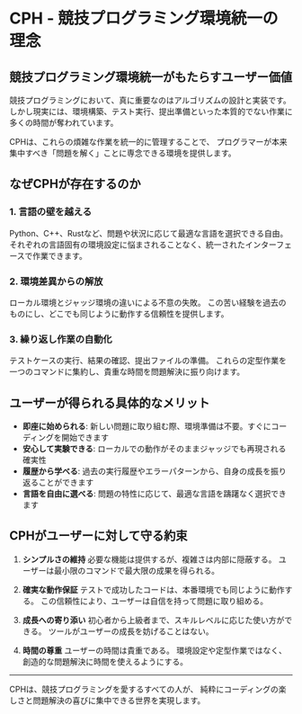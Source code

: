 # CPH - 競技プログラミング環境統一の理念

## 競技プログラミング環境統一がもたらすユーザー価値

競技プログラミングにおいて、真に重要なのはアルゴリズムの設計と実装です。
しかし現実には、環境構築、テスト実行、提出準備といった本質的でない作業に多くの時間が奪われています。

CPHは、これらの煩雑な作業を統一的に管理することで、
プログラマーが本来集中すべき「問題を解く」ことに専念できる環境を提供します。

## なぜCPHが存在するのか

### 1. 言語の壁を越える
Python、C++、Rustなど、問題や状況に応じて最適な言語を選択できる自由。
それぞれの言語固有の環境設定に悩まされることなく、統一されたインターフェースで作業できます。

### 2. 環境差異からの解放
ローカル環境とジャッジ環境の違いによる不意の失敗。
この苦い経験を過去のものにし、どこでも同じように動作する信頼性を提供します。

### 3. 繰り返し作業の自動化
テストケースの実行、結果の確認、提出ファイルの準備。
これらの定型作業を一つのコマンドに集約し、貴重な時間を問題解決に振り向けます。

## ユーザーが得られる具体的なメリット

- **即座に始められる**: 新しい問題に取り組む際、環境準備は不要。すぐにコーディングを開始できます
- **安心して実験できる**: ローカルでの動作がそのままジャッジでも再現される確実性
- **履歴から学べる**: 過去の実行履歴やエラーパターンから、自身の成長を振り返ることができます
- **言語を自由に選べる**: 問題の特性に応じて、最適な言語を躊躇なく選択できます

## CPHがユーザーに対して守る約束

1. **シンプルさの維持**
   必要な機能は提供するが、複雑さは内部に隠蔽する。
   ユーザーは最小限のコマンドで最大限の成果を得られる。

2. **確実な動作保証**
   テストで成功したコードは、本番環境でも同じように動作する。
   この信頼性により、ユーザーは自信を持って問題に取り組める。

3. **成長への寄り添い**
   初心者から上級者まで、スキルレベルに応じた使い方ができる。
   ツールがユーザーの成長を妨げることはない。

4. **時間の尊重**
   ユーザーの時間は貴重である。
   環境設定や定型作業ではなく、創造的な問題解決に時間を使えるようにする。

---

CPHは、競技プログラミングを愛するすべての人が、
純粋にコーディングの楽しさと問題解決の喜びに集中できる世界を実現します。